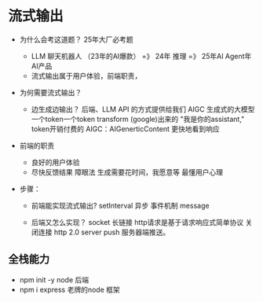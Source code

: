 # 流式输出

- 为什么会考这道题？
  25年大厂必考题
  - LLM 聊天机器人 （23年的AI爆款） =》 24年 推理 =》 25年AI Agent年  AI产品
  - 流式输出属于用户体验，前端职责，

- 为何需要流式输出？
  - 边生成边输出？
    后端、LLM API 的方式提供给我们
    AIGC 生成式的大模型 一个token一个token transform (google)出来的 
    "我是你的assistant," token开销付费的  AIGC：AIGenerticContent 
    更快地看到响应 

- 前端的职责
  - 良好的用户体验
  - 尽快反馈结果
  障眼法   生成需要花时间，我愿意等
  最懂用户心理 
  
- 步骤：
  - 前端能实现流式输出?
    setInterval  异步 事件机制 message 
    
  - 后端又怎么实现？
    socket 长链接
    http请求是基于请求响应式简单协议 关闭连接
    http 2.0 server push 服务器端推送。

## 全栈能力
- npm init -y   node 后端
- npm i express 老牌的node 框架